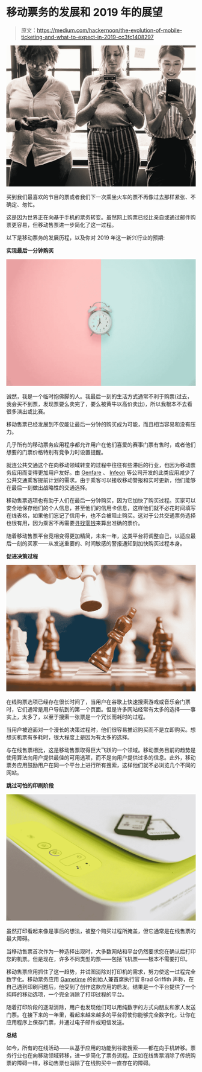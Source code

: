 # 移动票务的发展和 2019 年的展望

> 原文：<https://medium.com/hackernoon/the-evolution-of-mobile-ticketing-and-what-to-expect-in-2019-cc3fc1408297>

![](img/0366ea02409721875909a5e6ef66dc66.png)

买到我们最喜欢的节目的票或者我们下一次乘坐火车的票不再像过去那样紧张、不确定、匆忙。

这是因为世界正在向基于手机的票务转变。虽然网上购票已经比亲自或通过邮件购票更容易，但移动售票进一步简化了这一过程。

以下是移动票务的发展历程，以及你对 2019 年这一新兴行业的预期:

**实现最后一分钟购买**

![](img/d12f54a9141347b3cf1c3a5a59a64a8a.png)

诚然，我是一个临时抱佛脚的人。我最后一刻的生活方式通常不利于购票(过去，我会买不到票，发现票要么卖完了，要么被黄牛以高价卖出)，所以我根本不去看很多演出或比赛。

移动售票已经发展到不仅能让最后一分钟的购买成为可能，而且相当容易和没有压力。

几乎所有的移动票务应用程序都允许用户在他们喜爱的赛事门票有售时，或者他们想要的门票价格特别有竞争力时设置提醒。

就连公共交通这个在向移动领域转变的过程中往往有些滞后的行业，也因为移动票务应用而变得更加用户友好。由 [Genfare](https://www.genfare.com/fare-management-solutions/mobile-link/) 、 [Infeon](https://www.infineon.com/cms/en/discoveries/smart-public-transport-mobile-ticketing/) 等公司开发的此类应用减少了公共交通乘客提前计划的需求。由于乘客可以接收移动警报和实时更新，他们能够在最后一刻做出战略性的交通选择。

移动售票选项也有助于人们在最后一分钟购买，因为它加快了购买过程。买家可以安全地保存他们的个人信息，甚至他们的信用卡信息，这样他们就不必花时间填写在线表格，如果他们忘记了信用卡，也不会被阻止购买。这对于公共交通票务选择也很有用，因为乘客不再需要[寻找零钱](https://mashable.com/2018/05/12/public-transit-mobile-ticketing/?europe=true#HDvcN6IhHsqy)来算出准确的票价。

随着移动售票平台竞相变得更加精简，未来一年，这类平台将调整自己，以适应最后一刻的买家——从发送重要的、时间敏感的警报通知到加快购买过程本身。

**促进决策过程**

![](img/96a1510ab32f9f1a816a2d25b593e885.png)

在线购票选项已经存在很长时间了，当用户在谷歌上快速搜索游戏或音乐会门票时，它们通常是用户导航到的第一个页面。但是许多网站经常有太多的选择——事实上，太多了，以至于搜索一张票是一个冗长而耗时的过程。

当用户被迫面对一个漫长的决策过程时，他们很容易推迟购买而不是立即购买。想想买机票有多耗时，很大程度上是因为有太多的选择。

与在线售票相比，这是移动售票取得巨大飞跃的一个领域。移动票务目前的趋势是使用算法向用户提供最佳的可用选项，而不是向用户提供过多的信息。此外，移动票务应用鼓励用户在同一个平台上进行所有搜索，这样他们就不必浏览几个不同的网站。

**跳过可怕的印刷阶段**

![](img/03da8e60334af72a8dd77367d90bfb08.png)

虽然打印看起来像是事后的想法，被整个购买过程所掩盖，但它通常是在线售票的最大障碍。

当移动售票首次作为一种选择出现时，大多数网站和平台仍然要求您在确认后打印您的机票。但是现在，许多不同类型的票——包括飞机票——根本不需要打印。

移动售票应用抓住了这一趋势，并试图消除对打印机的需求，努力使这一过程完全数字化。移动票务应用 [Gametime](https://gametime.co/) 的创始人兼首席执行官 Brad Griffith 声称，在自己遇到印刷问题后，他受到了创作这款应用的启发。结果是一个平台提供了一个纯粹的移动选项，一个完全消除了打印过程的平台。

随着打印阶段的逐渐消除，用户也发现他们可以用纯数字的方式向朋友和家人发送门票。在接下来的一年里，看起来越来越多的平台将使你能够完全数字化，让你在应用程序上保存门票，并通过电子邮件或短信发送。

**总结**

如今，所有的在线活动——从基于应用的功能到谷歌搜索——都在向手机转移。票务行业也在向移动领域转移，进一步简化了票务流程。正如在线售票消除了传统购票的障碍一样，移动售票也消除了在线购买中一直存在的障碍。